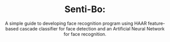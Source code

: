 ---
layout: post
title: "Senti-Bo:"
subtitle: "A simple guide to developing face recognition program using HAAR feature-based cascade classifier for face detection and an Artificial Neural Network for face recognition."
background: '/img/posts/writings/face-recognition/face-recog-bg.jpg'
categories: 'Writings'
---